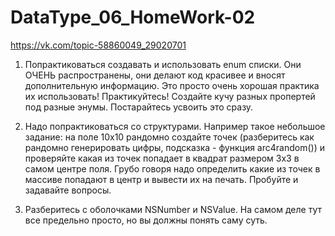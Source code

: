 # DataType_06_HomeWork-02


https://vk.com/topic-58860049_29020701

1. Попрактиковаться создавать и использовать enum списки. Они ОЧЕНЬ распространены, они делают код красивее и вносят дополнительную информацию. Это просто очень хорошая практика их использовать! Практикуйтесь! Создайте кучу разных пропертей под разные энумы. Постарайтесь усвоить это сразу.

2. Надо попрактиковаться со структурами. Например такое небольшое задание:
на поле 10х10 рандомно создайте точек (разберитесь как рандомно генерировать цифры, подсказка - функция arc4random()) и проверяйте какая из точек попадает в квадрат размером 3х3 в самом центре поля. Грубо говоря надо определить какие из точек в массиве попадают в центр и вывести их на печать. Пробуйте и задавайте вопросы.

3. Разберитесь с оболочками NSNumber и NSValue. На самом деле тут все предельно просто, но вы должны понять саму суть.
